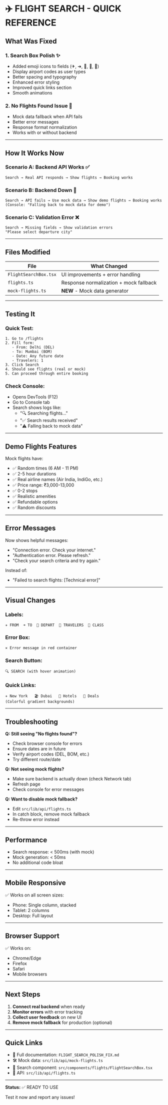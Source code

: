# ✈️ FLIGHT SEARCH - QUICK REFERENCE

## What Was Fixed

### 1. Search Box Polish ✨
- Added emoji icons to fields (✈, ➜, 📅, 👥, 💺)
- Display airport codes as user types
- Better spacing and typography
- Enhanced error styling
- Improved quick links section
- Smooth animations

### 2. No Flights Found Issue 🔧
- Mock data fallback when API fails
- Better error messages
- Response format normalization
- Works with or without backend

---

## How It Works Now

### Scenario A: Backend API Works ✅
```
Search → Real API responds → Show flights → Booking works
```

### Scenario B: Backend Down 📵
```
Search → API fails → Use mock data → Show demo flights → Booking works
(Console: "Falling back to mock data for demo")
```

### Scenario C: Validation Error ❌
```
Search → Missing fields → Show validation errors
"Please select departure city"
```

---

## Files Modified

| File | What Changed |
|------|--------------|
| `FlightSearchBox.tsx` | UI improvements + error handling |
| `flights.ts` | Response normalization + mock fallback |
| `mock-flights.ts` | **NEW** - Mock data generator |

---

## Testing It

### Quick Test:
```
1. Go to /flights
2. Fill form:
   - From: Delhi (DEL)
   - To: Mumbai (BOM)
   - Date: Any future date
   - Travelers: 1
3. Click Search
4. Should see flights (real or mock)
5. Can proceed through entire booking
```

### Check Console:
- Opens DevTools (F12)
- Go to Console tab
- Search shows logs like:
  - "🔍 Searching flights..."
  - "✅ Search results received"
  - "⚠️ Falling back to mock data"

---

## Demo Flights Features

Mock flights have:
- ✅ Random times (6 AM - 11 PM)
- ✅ 2-5 hour durations
- ✅ Real airline names (Air India, IndiGo, etc.)
- ✅ Price range: ₹3,000-13,000
- ✅ 0-2 stops
- ✅ Realistic amenities
- ✅ Refundable options
- ✅ Random discounts

---

## Error Messages

Now shows helpful messages:
- "Connection error. Check your internet."
- "Authentication error. Please refresh."
- "Check your search criteria and try again."

Instead of:
- "Failed to search flights: [Technical error]"

---

## Visual Changes

### Labels:
```
✈ FROM  ➜ TO  📅 DEPART  👥 TRAVELERS  💺 CLASS
```

### Error Box:
```
✕ Error message in red container
```

### Search Button:
```
🔍 SEARCH (with hover animation)
```

### Quick Links:
```
✈️ New York   🏖️ Dubai   🏨 Hotels   🎫 Deals
(Colorful gradient backgrounds)
```

---

## Troubleshooting

**Q: Still seeing "No flights found"?**
- Check browser console for errors
- Ensure dates are in future
- Verify airport codes (DEL, BOM, etc.)
- Try different route/date

**Q: Not seeing mock flights?**
- Make sure backend is actually down (check Network tab)
- Refresh page
- Check console for error messages

**Q: Want to disable mock fallback?**
- Edit `src/lib/api/flights.ts`
- In catch block, remove mock fallback
- Re-throw error instead

---

## Performance

- Search response: < 500ms (with mock)
- Mock generation: < 50ms
- No additional code bloat

---

## Mobile Responsive

✅ Works on all screen sizes:
- Phone: Single column, stacked
- Tablet: 2 columns
- Desktop: Full layout

---

## Browser Support

✅ Works on:
- Chrome/Edge
- Firefox
- Safari
- Mobile browsers

---

## Next Steps

1. **Connect real backend** when ready
2. **Monitor errors** with error tracking
3. **Collect user feedback** on new UI
4. **Remove mock fallback** for production (optional)

---

## Quick Links

- 📄 Full documentation: `FLIGHT_SEARCH_POLISH_FIX.md`
- 🛠️ Mock data: `src/lib/api/mock-flights.ts`
- 📝 Search component: `src/components/flights/FlightSearchBox.tsx`
- 🔌 API: `src/lib/api/flights.ts`

---

**Status:** ✅ READY TO USE

Test it now and report any issues!
